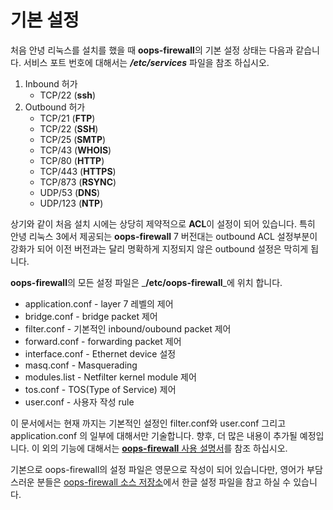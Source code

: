 # 기본 설정

처음 안녕 리눅스를 설치를 했을 때 **oops-firewall**의 기본 설정 상태는 다음과 같습니다. 서비스 포트 번호에 대해서는 _**/etc/services**_ 파일을 참조 하십시오.

1. Inbound 허가
   * TCP/22 \(**ssh**\)
2. Outbound 허가
   * TCP/21 \(**FTP**\)
   * TCP/22 \(**SSH**\)
   * TCP/25 \(**SMTP**\)
   * TCP/43 \(**WHOIS**\)
   * TCP/80 \(**HTTP**\)
   * TCP/443 \(**HTTPS**\)
   * TCP/873 \(**RSYNC**\)
   * UDP/53 \(**DNS**\)
   * UDP/123 \(**NTP**\)

상기와 같이 처음 설치 시에는 상당히 제약적으로 **ACL**이 설정이 되어 있습니다. 특히 안녕 리눅스 3에서 제공되는 **oops-firewall** 7 버전대는 outbound ACL 설정부분이 강화가 되어 이전 버전과는 달리 명확하게 지정되지 않은 outbound 설정은 막히게 됩니다.

**oops-firewall**의 모든 설정 파일은 _**/etc/oops-firewall**_에 위치 합니다.

* application.conf - layer 7 레벨의 제어
* bridge.conf      - bridge packet 제어
* filter.conf      - 기본적인 inbound/oubound packet 제어
* forward.conf     - forwarding packet 제어
* interface.conf   - Ethernet device 설정
* masq.conf        - Masquerading 
* modules.list     - Netfilter kernel module 제어
* tos.conf         - TOS\(Type of Service\) 제어
* user.conf        - 사용자 작성 rule

이 문서에서는 현재 까지는 기본적인 설정인 filter.conf와 user.conf 그리고 application.conf 의 일부에 대해서만 기술합니다. 향후, 더 많은 내용이 추가될 예정입니다. 이 외의 기능에 대해서는 [**oops-firewall** 사용 설명서](http://oops.org/?t=lecture&sb=firewall&n=2)를 참조 하십시오.

기본으로 oops-firewall의 설정 파일은 영문으로 작성이 되어 있습니다만, 영어가 부담스러운 분들은 [oops-firewall 소스 저장소](http://svn.oops.org/wsvn/OOPS.oops-firewall/trunk/src/conf/ko/?#a91d11b1fba72eee6e29759121cc3d68a)에서 한글 설정 파일을 참고 하실 수 있습니다.

